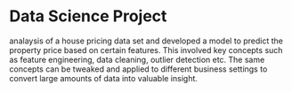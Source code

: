 # Data Science Project
analaysis of a house pricing data set and developed a model to predict the property price based on certain features. This involved key concepts such as feature engineering, data cleaning, outlier detection etc. The same concepts can be tweaked and applied to different business settings to convert large amounts of data into valuable insight.
